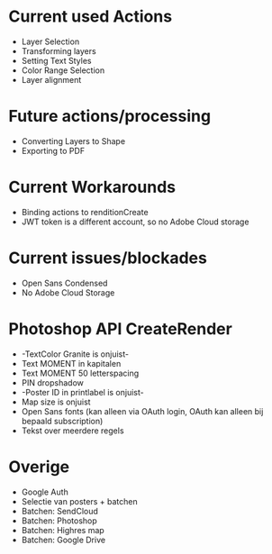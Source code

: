 # Current used Actions
- Layer Selection
- Transforming layers
- Setting Text Styles
- Color Range Selection
- Layer alignment

# Future actions/processing
- Converting Layers to Shape
- Exporting to PDF

# Current Workarounds
- Binding actions to renditionCreate
- JWT token is a different account, so no Adobe Cloud storage

# Current issues/blockades
- Open Sans Condensed
- No Adobe Cloud Storage



# Photoshop API CreateRender
- -TextColor Granite is onjuist-
- Text MOMENT in kapitalen
- Text MOMENT 50 letterspacing
- PIN dropshadow
- -Poster ID in printlabel is onjuist-
- Map size is onjuist
- Open Sans fonts (kan alleen via OAuth login, OAuth kan alleen bij bepaald subscription)
- Tekst over meerdere regels

# Overige
- Google Auth
- Selectie van posters + batchen
- Batchen: SendCloud
- Batchen: Photoshop
- Batchen: Highres map
- Batchen: Google Drive
